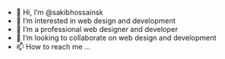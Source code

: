- 👋 Hi, I’m @sakibhossainsk
- 👀 I’m interested in web design and development
- 🌱 I’m a professional web designer and developer
- 💞️ I’m looking to collaborate on web design and development
- 📫 How to reach me ...

<!---
sakibhossainsk/sakibhossainsk is a ✨ special ✨ repository because its `README.md` (this file) appears on your GitHub profile.
You can click the Preview link to take a look at your changes.
--->
